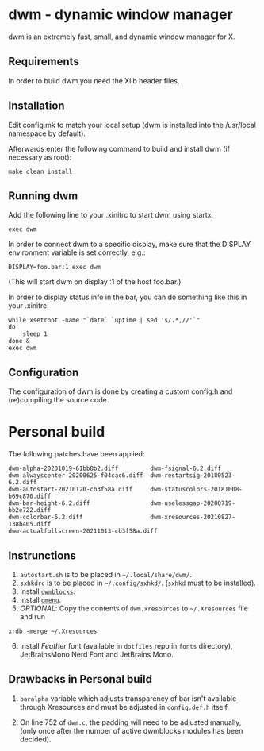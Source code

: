 dwm - dynamic window manager
============================
dwm is an extremely fast, small, and dynamic window manager for X.


Requirements
------------
In order to build dwm you need the Xlib header files.


Installation
------------
Edit config.mk to match your local setup (dwm is installed into
the /usr/local namespace by default).

Afterwards enter the following command to build and install dwm (if
necessary as root):

    make clean install


Running dwm
-----------
Add the following line to your .xinitrc to start dwm using startx:

    exec dwm

In order to connect dwm to a specific display, make sure that
the DISPLAY environment variable is set correctly, e.g.:

    DISPLAY=foo.bar:1 exec dwm

(This will start dwm on display :1 of the host foo.bar.)

In order to display status info in the bar, you can do something
like this in your .xinitrc:

    while xsetroot -name "`date` `uptime | sed 's/.*,//'`"
    do
    	sleep 1
    done &
    exec dwm


Configuration
-------------
The configuration of dwm is done by creating a custom config.h
and (re)compiling the source code.

# Personal build
The following patches have been applied:
```
dwm-alpha-20201019-61bb8b2.diff         dwm-fsignal-6.2.diff
dwm-alwayscenter-20200625-f04cac6.diff  dwm-restartsig-20180523-6.2.diff
dwm-autostart-20210120-cb3f58a.diff     dwm-statuscolors-20181008-b69c870.diff
dwm-bar-height-6.2.diff                 dwm-uselessgap-20200719-bb2e722.diff
dwm-colorbar-6.2.diff                   dwm-xresources-20210827-138b405.diff
dwm-actualfullscreen-20211013-cb3f58a.diff
```

## Instrunctions
1. `autostart.sh` is to be placed in `~/.local/share/dwm/`.
2. `sxhkdrc` is to be placed in `~/.config/sxhkd/`. (`sxhkd` must to be installed).
3. Install [`dwmblocks`](https://github.com/mrishu/dwmblocks).
4. Install [`dmenu`](https://github.com/mrishu/dmenu).
5. _OPTIONAL_: Copy the contents of `dwm.xresources` to `~/.Xresources` file and run
```
xrdb -merge ~/.Xresources
```
6. Install _Feather_ font (available in `dotfiles` repo in `fonts` directory), JetBrainsMono Nerd Font and 
JetBrains Mono.

## Drawbacks in Personal build
1. `baralpha` variable which adjusts transparency of bar isn't available through
Xresources and must be adjusted in `config.def.h` itself.

2. On line 752 of `dwm.c`, the padding will need to be adjusted manually, 
(only once after the number of active dwmblocks modules has been decided).
